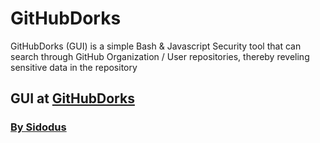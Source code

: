 # GitHubDorks

GitHubDorks (GUI) is a simple Bash &amp; Javascript Security tool that can search through GitHub Organization / User repositories, thereby reveling sensitive data in the repository

## GUI at <a target="_blank" rel="noopener noreferrer" href="https://sidodus.github.io/GitHubDorks/"> GitHubDorks </a>

### <a target="_blank" rel="noopener noreferrer" href="https://github.com/Sidodus"> By Sidodus </a>
